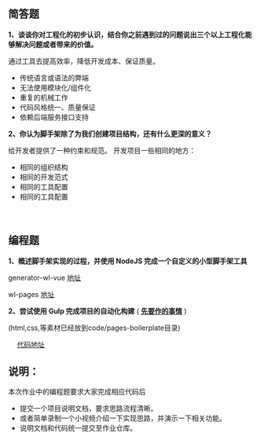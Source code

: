 ## 简答题

**1、谈谈你对工程化的初步认识，结合你之前遇到过的问题说出三个以上工程化能够解决问题或者带来的价值。**

通过工具去提高效率，降低开发成本、保证质量。
- 传统语言或语法的弊端
- 无法使用模块化/组件化
- 重复的机械工作
- 代码风格统一、质量保证
- 依赖后端服务接口支持

**2、你认为脚手架除了为我们创建项目结构，还有什么更深的意义？**


给开发者提供了一种约束和规范。
开发项目一些相同的地方：
- 相同的组织结构
- 相同的开发范式
- 相同的工具配置
- 相同的工具配置

　

## 编程题

**1、概述脚手架实现的过程，并使用 NodeJS 完成一个自定义的小型脚手架工具**


generator-wl-vue [地址](https://www.npmjs.com/package/generator-wl-vue)


wl-pages [地址](https://www.npmjs.com/package/wl-pages)

**2、尝试使用 Gulp 完成项目的自动化构建**  ( **[先要作的事情](https://gitee.com/lagoufed/fed-e-questions/blob/master/part2/%E4%B8%8B%E8%BD%BD%E5%8C%85%E6%98%AF%E5%87%BA%E9%94%99%E7%9A%84%E8%A7%A3%E5%86%B3%E6%96%B9%E5%BC%8F.md)** )

(html,css,等素材已经放到code/pages-boilerplate目录)

　
[代码地址](https://github.com/www-wanglong/lagou-e-task/blob/master/part2/fed-e-task-02-01/code/pages-boilerplate/gulpfile.js)
　

## 说明：

本次作业中的编程题要求大家完成相应代码后

- 提交一个项目说明文档，要求思路流程清晰。
- 或者简单录制一个小视频介绍一下实现思路，并演示一下相关功能。
- 说明文档和代码统一提交至作业仓库。
